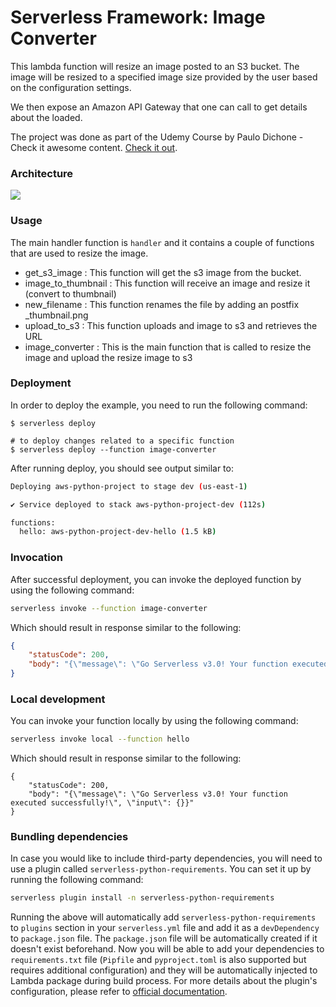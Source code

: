 
# Serverless Framework: Image Converter

This lambda function will resize an image posted to an S3 bucket. The image will be resized to a specified image size provided by the user based on the configuration settings.

We then expose an Amazon API Gateway that one can call to get details about the loaded.

The project was done as part of the Udemy Course by Paulo Dichone - Check it awesome content. [Check it out](https://www.udemy.com/course/aws-lambda-serverless/).

### **Architecture**

![](https://koremarcelblog.blob.core.windows.net/box-blog/ELT%20Project.png)


### **Usage**

The main handler function is `handler` and it contains a couple of functions that are used to resize the image.

* get_s3_image : This function will get the s3 image from the bucket.
* image_to_thumbnail : This function will receive an image and resize it (convert to thumbnail)
* new_filename :  This function renames the file by adding an postfix _thumbnail.png
* upload_to_s3 : This function uploads and image to s3 and retrieves the URL
* image_converter : This is the main function that is called to resize the image and upload the resize image to s3


### **Deployment**

In order to deploy the example, you need to run the following command:

```
$ serverless deploy

# to deploy changes related to a specific function
$ serverless deploy --function image-converter
```

After running deploy, you should see output similar to:

```bash
Deploying aws-python-project to stage dev (us-east-1)

✔ Service deployed to stack aws-python-project-dev (112s)

functions:
  hello: aws-python-project-dev-hello (1.5 kB)
```

### **Invocation**

After successful deployment, you can invoke the deployed function by using the following command:

```bash
serverless invoke --function image-converter
```

Which should result in response similar to the following:

```json
{
    "statusCode": 200,
    "body": "{\"message\": \"Go Serverless v3.0! Your function executed successfully!\", \"input\": {}}"
}
```

### **Local development**

You can invoke your function locally by using the following command:

```bash
serverless invoke local --function hello
```

Which should result in response similar to the following:

```
{
    "statusCode": 200,
    "body": "{\"message\": \"Go Serverless v3.0! Your function executed successfully!\", \"input\": {}}"
}
```

### **Bundling dependencies**

In case you would like to include third-party dependencies, you will need to use a plugin called `serverless-python-requirements`. You can set it up by running the following command:

```bash
serverless plugin install -n serverless-python-requirements
```

Running the above will automatically add `serverless-python-requirements` to `plugins` section in your `serverless.yml` file and add it as a `devDependency` to `package.json` file. The `package.json` file will be automatically created if it doesn't exist beforehand. Now you will be able to add your dependencies to `requirements.txt` file (`Pipfile` and `pyproject.toml` is also supported but requires additional configuration) and they will be automatically injected to Lambda package during build process. For more details about the plugin's configuration, please refer to [official documentation](https://github.com/UnitedIncome/serverless-python-requirements).
